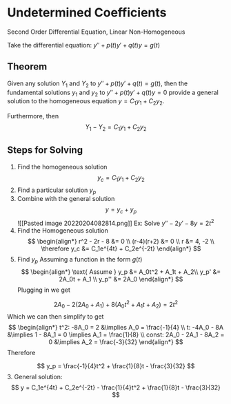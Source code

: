 # Undetermined Coefficients
Second Order Differential Equation, Linear Non-Homogeneous

Take the differential equation: $y'' + p(t)y' + q(t)y = g(t)$

## Theorem
Given any solution $Y_1$ and $Y_2$ to $y'' + p(t)y' + q(t) = g(t)$, then the fundamental solutions $y_1$ and $y_2$ to $y'' + p(t)y' + q(t)y = 0$ provide a general solution to the homogeneous equation $y = C_1y_1 + C_2y_2$.

Furthermore, then
$$
Y_1 - Y_2 = C_1y_1 + C_2y_2
$$

## Steps for Solving
1. Find the homogeneous solution
$$
y_c = C_1y_1 + C_2y_2
$$
2. Find a particular solution $y_p$
3. Combine with the general solution
$$
y = y_c + y_p
$$
![[Pasted image 20220204082814.png]]
Ex:
Solve $y'' - 2y' - 8y = 2t^2$
1. Find the Homogeneous solution
$$
\begin{align*}
r^2 - 2r - 8 &= 0 \\
(r-4)(r+2) &= 0 \\
r &= 4, -2 \\
\therefore y_c &= C_1e^{4t} + C_2e^{-2t}
\end{align*}
$$
2. Find $y_p$ Assuming a function in the form $g(t)$
$$
\begin{align*}
\text{ Assume } y_p &= A_0t^2 + A_1t + A_2\\
				y_p' &= 2A_0t + A_1 \\
				y_p'' &= 2A_0
\end{align*}
$$
Plugging in we get

$$
2A_0 - 2(2A_0 + A_1) + 8(A_0t^2 + A_1t + A_2) = 2t^2
$$
Which we can then simplify to get
$$
\begin{align*}
t^2: -8A_0 = 2 &\implies A_0 = \frac{-1}{4} \\
t: -4A_0 - 8A &\implies 1 - 8A_1 = 0 \implies A_1 = \frac{1}{8} \\
const: 2A_0 - 2A_1 - 8A_2 = 0 &\implies A_2 = \frac{-3}{32}
\end{align*}
$$
Therefore

$$
y_p = \frac{-1}{4}t^2 + \frac{1}{8}t - \frac{3}{32}
$$
3. General solution:
$$
y = C_1e^{4t} + C_2e^{-2t} - \frac{1}{4}t^2 + \frac{1}{8}t - \frac{3}{32}
$$
